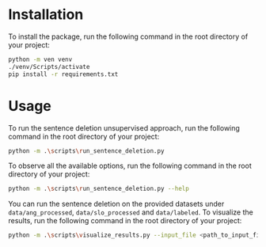 # Installation

To install the package, run the following command in the root directory of your project:

```bash
python -m ven venv
./venv/Scripts/activate
pip install -r requirements.txt
```

# Usage

To run the sentence deletion unsupervised approach, run the following command in the root directory of your project:

```bash
python -m .\scripts\run_sentence_deletion.py
```

To observe all the available options, run the following command in the root directory of your project:

```bash
python -m .\scripts\run_sentence_deletion.py --help
```

You can run the sentence deletion on the provided datasets under `data/ang_processed`, `data/slo_processed` and 
`data/labeled`. To visualize the results, run the following command in the root directory of your project:

```bash
python -m .\scripts\visualize_results.py --input_file <path_to_input_file>
```